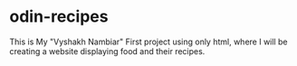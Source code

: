 # odin-recipes
This is My "Vyshakh Nambiar" First project using only html, 
where I will be creating a website displaying food and their recipes.